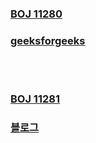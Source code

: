 ### [BOJ 11280](https://www.acmicpc.net/problem/11280)  
### [geeksforgeeks](https://www.geeksforgeeks.org/2-satisfiability-2-sat-problem/)  
  
<br><br>  
### [BOJ 11281](https://www.acmicpc.net/problem/11281)  
### [블로그](https://mona04.github.io/posts/algorithm/boj-platinum/BOJ-11281%29-2-SAT-4/)  
